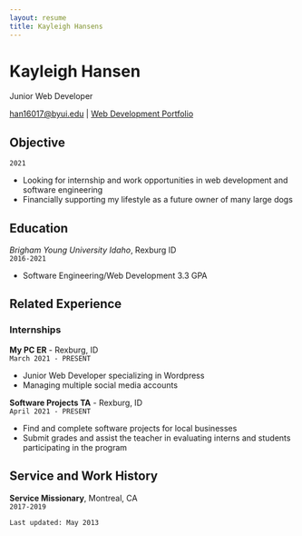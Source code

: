 ```yaml
---
layout: resume
title: Kayleigh Hansens
---
```


# Kayleigh Hansen
Junior Web Developer

<div id="webaddress">
<a href="han16017@byui.edu">han16017@byui.edu</a>
| <a href="https://kayleighhansen.github.io/wdd330/">Web Development Portfolio</a>
</div>

<!-- https://www.monique.tech/the-art-of-markdown -->

## Objective

`2021`

- Looking for internship and work opportunities in web development and software engineering 
- Financially supporting my lifestyle as a future owner of many large dogs  

## Education


_Brigham Young University Idaho_, Rexburg ID<br>
`2016-2021`
- Software Engineering/Web Development 3.3 GPA


## Related Experience

### Internships


__My PC ER__ - Rexburg, ID<br>
`March 2021 - PRESENT`
- Junior Web Developer specializing in Wordpress
- Managing multiple social media accounts


__Software Projects TA__ - Rexburg, ID<br>
`April 2021 - PRESENT`
- Find and complete software projects for local businesses
- Submit grades and assist the teacher in evaluating interns and students participating in the program


## Service and Work History


__Service Missionary__, Montreal, CA<br>
`2017-2019`




`Last updated: May 2013`


